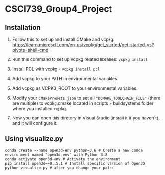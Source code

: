 # CSCI739_Group4_Project

## Installation
1. Follow this to set up and install CMake and vcpkg:
https://learn.microsoft.com/en-us/vcpkg/get_started/get-started-vs?pivots=shell-cmd

2. Run this command to set up vcpkg related libraries:
`vcpkg install`

3. Install PCL with vcpkg - `vcpkg install pcl`

4. Add vcpkg to your PATH in environmental variables.

5. Add vcpkg as VCPKG_ROOT to your environmental variables.

5. Modify your `CMakePresets.json` to set all `"DCMAKE_TOOLCHAIN_FILE"` (there are multiple) to vcpkg.cmake located in scripts > buildsystems folder where you installed vcpkg.

6. Now you can open this diretory in Visual Studio (install it if you haven't), and it will configure it.

## Using visualize.py

```
conda create --name open3d-env python=3.6 # Create a new conda environment named "open3d-env" with Python 3.8
conda activate open3d-env # Activate the environment
pip install open3d==0.15.1 # Install specific version of Open3D
python visualize.py # after you change your paths

```


